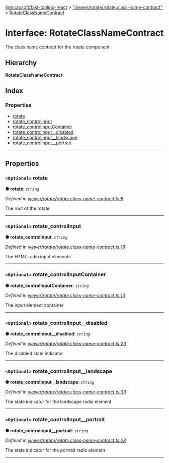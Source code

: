 [@microsoft/fast-tooling-react](../README.md) > ["viewer/rotate/rotate.class-name-contract"](../modules/_viewer_rotate_rotate_class_name_contract_.md) > [RotateClassNameContract](../interfaces/_viewer_rotate_rotate_class_name_contract_.rotateclassnamecontract.md)

# Interface: RotateClassNameContract

The class name contract for the rotate component

## Hierarchy

**RotateClassNameContract**

## Index

### Properties

* [rotate](_viewer_rotate_rotate_class_name_contract_.rotateclassnamecontract.md#rotate)
* [rotate_controlInput](_viewer_rotate_rotate_class_name_contract_.rotateclassnamecontract.md#rotate_controlinput)
* [rotate_controlInputContainer](_viewer_rotate_rotate_class_name_contract_.rotateclassnamecontract.md#rotate_controlinputcontainer)
* [rotate_controlInput__disabled](_viewer_rotate_rotate_class_name_contract_.rotateclassnamecontract.md#rotate_controlinput__disabled)
* [rotate_controlInput__landscape](_viewer_rotate_rotate_class_name_contract_.rotateclassnamecontract.md#rotate_controlinput__landscape)
* [rotate_controlInput__portrait](_viewer_rotate_rotate_class_name_contract_.rotateclassnamecontract.md#rotate_controlinput__portrait)

---

## Properties

<a id="rotate"></a>

### `<Optional>` rotate

**● rotate**: *`string`*

*Defined in [viewer/rotate/rotate.class-name-contract.ts:8](https://github.com/Microsoft/fast-dna/blob/164dd3ca/packages/fast-tooling-react/src/viewer/rotate/rotate.class-name-contract.ts#L8)*

The root of the rotate

___
<a id="rotate_controlinput"></a>

### `<Optional>` rotate_controlInput

**● rotate_controlInput**: *`string`*

*Defined in [viewer/rotate/rotate.class-name-contract.ts:18](https://github.com/Microsoft/fast-dna/blob/164dd3ca/packages/fast-tooling-react/src/viewer/rotate/rotate.class-name-contract.ts#L18)*

The HTML radio input elements

___
<a id="rotate_controlinputcontainer"></a>

### `<Optional>` rotate_controlInputContainer

**● rotate_controlInputContainer**: *`string`*

*Defined in [viewer/rotate/rotate.class-name-contract.ts:13](https://github.com/Microsoft/fast-dna/blob/164dd3ca/packages/fast-tooling-react/src/viewer/rotate/rotate.class-name-contract.ts#L13)*

The input element container

___
<a id="rotate_controlinput__disabled"></a>

### `<Optional>` rotate_controlInput__disabled

**● rotate_controlInput__disabled**: *`string`*

*Defined in [viewer/rotate/rotate.class-name-contract.ts:23](https://github.com/Microsoft/fast-dna/blob/164dd3ca/packages/fast-tooling-react/src/viewer/rotate/rotate.class-name-contract.ts#L23)*

The disabled state indicator

___
<a id="rotate_controlinput__landscape"></a>

### `<Optional>` rotate_controlInput__landscape

**● rotate_controlInput__landscape**: *`string`*

*Defined in [viewer/rotate/rotate.class-name-contract.ts:33](https://github.com/Microsoft/fast-dna/blob/164dd3ca/packages/fast-tooling-react/src/viewer/rotate/rotate.class-name-contract.ts#L33)*

The state indicator for the landscape radio element

___
<a id="rotate_controlinput__portrait"></a>

### `<Optional>` rotate_controlInput__portrait

**● rotate_controlInput__portrait**: *`string`*

*Defined in [viewer/rotate/rotate.class-name-contract.ts:28](https://github.com/Microsoft/fast-dna/blob/164dd3ca/packages/fast-tooling-react/src/viewer/rotate/rotate.class-name-contract.ts#L28)*

The state indicator for the portrait radio element

___

